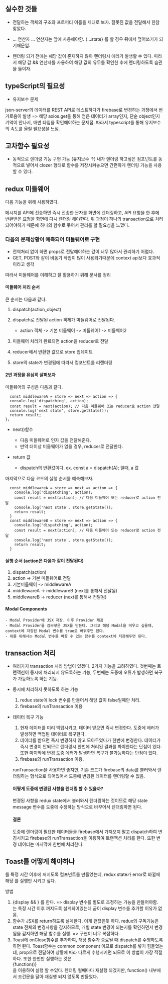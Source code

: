 ## 실수한 것들

- 전달하는 객체의 구조와 프로퍼티 이름을 제대로 보자.
  잘못된 값을 전달해서 한참 찾았다.

- ... 연산자
  ... 연산자는 앞에 사용해야함. {...state} 를 할 경우 뒤에서 덮어쓰기가 되기때문임.

- 렌더링 되기 전에는 해당 값이 존재하지 않아 렌더링시 에러가 발생할 수 있다. 따라서 해당 값 && 연산자를 사용하여 해당 값의 유무를 확인한 후에 렌더링하도록 습관을 들이자.

## typeScript의 필요성

- 유지보수 문제

json-server의 데이터를 REST API로 테스트하다가 firebase로 변경하는 과정에서 번거로움이 발생 => 해당 axios.get을 통해 얻은 데이터가 array인지, 단순 object인지 기억이 안나서, 매번 타입을 확인해야하는 문제점. 따라서 typescript를 통해 유지보수의 속도를 올릴 필요성을 느낌.

## 고차함수 필요성

- 동적으로 렌더링 기능 구현 가능 (유지보수 ↑)
  내가 렌더링 하고싶은 컴포넌트를 동적으로 넣어서 clozer 형태로 함수를 저장시켜놓으면 간편하게 렌더링 기능을 사용할 수 있다.

## redux 미들웨어
  다음 기능을 위해 사용하였다.

  메시지를 API에 전송하면 즉시 전송한 문자를 화면에 렌더링하고, API 요청을 한 후에 반환받은 요청을 화면에 다시 렌더링 해야한다. 위 과정이 하나의 transaction으로 처리되어야하기 때문에 하나의 함수로 묶어서 관리를 할 필요성을 느꼈다.
  
  ### 다음의 문제상황이 예측되어 미들웨어로 구현

  - 전역처리 없이 하면 props로 전달해야하는 값이 너무 많아서 관리하기 어렵다.
  - GET, POST와 같이 비동기 작업이 많이 사용되기때문에 context api보다 효과적이라고 생각


따라서 미들웨어를 이해하고 잘 활용하기 위해 문서를 정리


#### 미들웨어 처리 순서

큰 순서는 다음과 같다.

1. dispatch(action_object)
2. dispatch로 전달된 action 객체가 미들웨어로 전달된다.


    - action 객체 -> 기본 미들웨어 -> 미들웨어1 -> 미들웨어2

3. 미들웨어 처리가 완료되면 action을 reducer로 전달
4. reducer에서 반환한 값으로 store 업데이트
5. store의 state가 변경됨에 따라서 컴포넌트를 리렌더링

#### 2번 과정을 유심히 살펴보자

미들웨어의 구성은 다음과 같다.

```
  const middlewareA = store => next => action => {
  console.log('dispatching', action);
  const result = next(action); // 다음 미들웨어 또는 reducer로 action 전달
  console.log('next state', store.getState());
  return result;
};
```

- next()함수

  - 다음 미들웨어로 인자 값을 전달해준다.
  - 만약 더이상 미들웨어가 없을 경우, reducer로 전달한다.

- return 값
  - dispatch의 반환값이다. ex. const a = dispatch(A); 일때, a 값

마지막으로 다음 코드의 실행 순서를 예측해보자.

```
  const middlewareA = store => next => action => {
    console.log('dispatching', action);
    const result = next(action); // 다음 미들웨어 또는 reducer로 action 전달
    console.log('next state', store.getState());
    return result;
  }
  const middlewareB = store => next => action => {
    console.log('dispatching', action);
    const result = next(action); // 다음 미들웨어 또는 reducer로 action 전달
    console.log('next state', store.getState());
    return result;
  }
```
#### 실행 순서 (action은 다음과 같이 전달된다)
  1. dispatch(action)
  2. action -> 기본 미들웨어로 전달
  3. 기본미들웨어 -> middlewareA
  4. middlewareA -> middlewareB  (next를 통해서 전달됨)
  5. middlewareB -> reducer  (next를 통해서 전달됨)


#### Modal Components

    - Modal Provider에 JSX 저장. 이후 Provider 제공
    - Modal Provider를 감싸넣은 JSX를 만든다. 그리고 해당 Modal을 띄우고 싶을때, context에 저장된 Modal 변수를 true로 바꿔주면 된다.
    - 위를 위해서는 Modal 변수를 바꿀 수 있는 함수를 context에 저장해두면 된다.

## transaction 처리
  - 여러가지 transaction 처리 방법이 있겠다. 2가지 기능을 고려하였다. 첫번째는 트랜잭션이 동시에 처리되지 않도록하는 기능, 두번째는 도중에 오류가 발생하면 복구가 가능하도록 하는 기능.

  - 동시에 처리하지 못하도록 하는 기능
    1. redux state에 lock 변수를 만들어서 해당 값이 false일때만 처리.
    2. firebase의 runTransaction 이용

  - 데이터 복구 기능
    1. 현재 데이터를 미리 백업시키고, 데이터 받으면 즉시 변경한다. 도중에 에러가 발생하면 백업된 데이터로 복구한다.
    2. 데이터를 받으면 즉시 변경하지 않고 모아두었다가 한번에 변경한다. 데이터가 즉시 변경이 안되므로 렌더링시 한번에 처리된 결과를 봐야한다는 단점이 있다. 또한 마지막에 변경 도중 에러가 발생하면 복구가 불가능하다는 단점이 있다.
    3. firebase의 runTransaction 이용.

    runTransaction을 사용하면 좋지만, 기존 코드가 firebase의 data를 불러와서 렌더링하는 형식으로 되어있어서 도중에 변경된 데이터를 렌더링할 수 없음.

    #### 어떻게 도중에 변경된 사항을 렌더링 할 수 있을까?
    변경된 사항을 redux state에서 불러와서 렌더링하는 것이므로 해당 state message 변수를 도중에 수정하는 방식으로 바꾸어서 렌더링하면 된다.

    #### 결론
    도중에 렌더링이 필요한 데이터들을 firebase에서 가져오지 말고 dispatch하여 변경시키고 firebase의 runTransaction을 이용하여 트랜잭션 처리를 한다. 또한 변경 데이터는 마지막에 한번에 처리한다. 


## Toast를 어떻게 해야하나
  <Toast/>를 특정 시간 이후에 꺼지도록 컴포넌트를 만들었는데, redux state가 error로 바뀔때 해당 <Toast/>를 실행만 시키고 싶다.

  방법 
  1. {display && <Toast/>} 를 한다. => display 변수를 별도로 조정하는 기능을 만들어야함. <Toast/>는 특정 시간 이후 꺼지도록 설계되어있는데 굳이 display 변수를 추가할 이유가 없음.
  2. 함수가 JSX를 return하도록 설계한다. 이게 괜찮은듯 하다. redux의 구독기능은 state 전체의 변경사항을 감지하므로, 개별 state 변경이 되는지를 확인하면서 변경됨을 감지하면 해당 함수를 실행. => 구현이 너무 복잡하다.
  3. Toast에 onClose함수를 추가하여, 해당 함수가 종료될 때 dispatch를 수행하도록 하면 된다. Toast함수는 common component 이므로 dispatch를 넣기 힘들었는데, prop으로 전달하여 상황에 따라 다르게 수행시키면 되므로 이 방법이 가장 적절하다. 또한 한번만 실행하는 것은 <div>{function()}</div>을 이용하여 실행 할 수있다. 렌더링 될때마다 재실행 되겠지만, function() 내부에서 조건문을 달아 재실행 되지 않도록 만들었다.